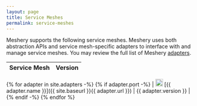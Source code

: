 ```yaml
---
layout: page
title: Service Meshes
permalink: service-meshes
---
```


Meshery supports the following service meshes. Meshery uses both abstraction APIs and service mesh-specific adapters to interface with and manage service meshes. You may review the full list of Meshery [adapters](adapters).

| Service Mesh      | Version       |
| :------------ | :------------ |
{% for adapter in site.adapters -%}
{% if adapter.port -%}
| <img src="{{ adapter.image }}" style="width:20px" /> [{{ adapter.name }}]({{ site.baseurl }}{{ adapter.url }}) | {{ adapter.version }} |
{% endif -%}
{% endfor %}

